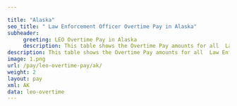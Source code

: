 ```yaml
---

title: "Alaska"
seo_title: " Law Enforcement Officer Overtime Pay in Alaska"
subheader:
     greeting: LEO Overtime Pay in Alaska
     description: This table shows the Overtime Pay amounts for all  Law Enforcement Officer  employees in Alaska
description: This table shows the Overtime Pay amounts for all  Law Enforcement Officer  employees in Alaska
image: 1.png
url: /pay/leo-overtime-pay/ak/
weight: 2
layout: pay
xml: AK
data: leo-overtime
---
```

